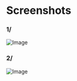 # Screenshots

### 1/

![Image](https://docs.botble.com/uploads/avatar/image1.png)

### 2/

![Image](https://docs.botble.com/uploads/avatar/image2.png)
